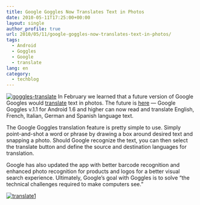 ```yaml
---
title: Google Goggles Now Translates Text in Photos
date: 2010-05-11T17:25:00+00:00
layout: single
author_profile: true
url: 2010/05/11/google-goggles-now-translates-text-in-photos/
tags:
  - Android
  - Goggles
  - Google
  - translate
lang: en
category: 
  - techblog
---
```

[![goggles-translate](http://lh4.ggpht.com/_vaUVXcmC3OI/S-mLv6KHsrI/AAAAAAAACKQ/fcIP13qZYxM/goggles-translate_thumb%5B3%5D.jpg?imgmax=800 "goggles-translate")](http://lh6.ggpht.com/_vaUVXcmC3OI/S-mLtjh2gBI/AAAAAAAACKM/eDQ6ExnzRZE/s1600-h/goggles-translate%5B5%5D.jpg) In February we learned that a future version of Google Googles would [translate](http://mashable.com/2010/02/17/google-goggles-translation/) text in photos. The future is [here](http://googlemobile.blogspot.com/2010/05/translate-real-world-with-google.html) — Google Goggles v.1.1 for Android 1.6 and higher can now read and translate English, French, Italian, German and Spanish language text. 

The Google Goggles translation feature is pretty simple to use. Simply point-and-shot a word or phrase by drawing a box around desired text and snapping a photo. Should Google recognize the text, you can then select the translate button and define the source and destination languages for translation. 

Google has also updated the app with better barcode recognition and enhanced photo recognition for products and logos for a better visual search experience. Ultimately, Google’s goal with Goggles is to solve “the technical challenges required to make computers see.” 

[![translate1](http://lh4.ggpht.com/_vaUVXcmC3OI/S-mMFKq-VII/AAAAAAAACKY/TdXfQFRNYeU/translate1_thumb%5B4%5D.png?imgmax=800 "translate1")](http://lh6.ggpht.com/_vaUVXcmC3OI/S-mL23kJeNI/AAAAAAAACKU/HXm74LbWuY8/s1600-h/translate1%5B6%5D.png)